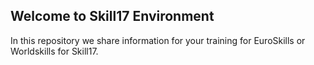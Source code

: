 ## Welcome to Skill17 Environment

In this repository we share information for your training for EuroSkills or Worldskills for Skill17.
